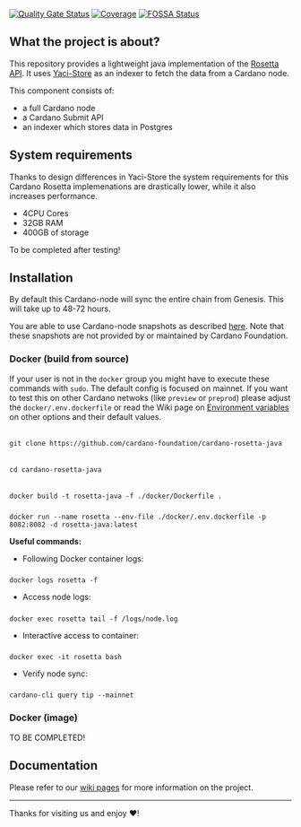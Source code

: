 [![Quality Gate Status](https://sonarcloud.io/api/project_badges/measure?project=cardano-foundation_cardano-rosetta-java&metric=alert_status)](https://sonarcloud.io/summary/new_code?id=cardano-foundation_cardano-rosetta-java)
[![Coverage](https://sonarcloud.io/api/project_badges/measure?project=cardano-foundation_cardano-rosetta-java&metric=coverage)](https://sonarcloud.io/summary/new_code?id=cardano-foundation_cardano-rosetta-java)
[![FOSSA Status](https://app.fossa.com/api/projects/custom%2B45571%2Fgithub.com%2Fcardano-foundation%2Fcardano-rosetta-java.svg?type=shield&issueType=license)](https://app.fossa.com/projects/custom%2B45571%2Fgithub.com%2Fcardano-foundation%2Fcardano-rosetta-java?ref=badge_shield&issueType=license)

## What the project is about?

This repository provides a lightweight java implementation of the [Rosetta API](https://github.com/coinbase/mesh-specifications). It uses [Yaci-Store](https://github.com/bloxbean/yaci-store) as an indexer
to fetch the data from a Cardano node. 

This component consists of:
- a full Cardano node
- a Cardano Submit API
- an indexer which stores data in Postgres

## System requirements
Thanks to design differences in Yaci-Store the system requirements for this Cardano Rosetta implemenations are drastically lower, while it also increases performance.

- 4CPU Cores
- 32GB RAM
- 400GB of storage

To be completed after testing!

## Installation
By default this Cardano-node will sync the entire chain from Genesis. This will take up to 48-72 hours.

You are able to use Cardano-node snapshots as described [here](https://github.com/cardano-foundation/cardano-rosetta-java/wiki/6.-Install-Cardano-Node). Note that these snapshots are not provided by or maintained by Cardano Foundation.

### Docker (build from source)
If your user is not in the `docker` group you might have to execute these commands with `sudo`.
The default config is focused on mainnet. If you want to test this on other Cardano netwoks (like `preview` or `preprod`) please adjust the `docker/.env.dockerfile` or read the Wiki page on [Environment variables](https://github.com/cardano-foundation/cardano-rosetta-java/wiki/5.-Environment-Variables) on other options and their default values.

######
    git clone https://github.com/cardano-foundation/cardano-rosetta-java
######
    cd cardano-rosetta-java
######
    docker build -t rosetta-java -f ./docker/Dockerfile .
#####
    docker run --name rosetta --env-file ./docker/.env.dockerfile -p 8082:8082 -d rosetta-java:latest

**Useful commands:**
- Following Docker container logs:
#####
    docker logs rosetta -f

- Access node logs:
#####
    docker exec rosetta tail -f /logs/node.log

- Interactive access to container:
#####
    docker exec -it rosetta bash

- Verify node sync:
#####
    cardano-cli query tip --mainnet


### Docker (image)

TO BE COMPLETED!

## Documentation

Please refer to our [wiki pages](https://github.com/cardano-foundation/cardano-rosetta-java/wiki) for more information on the project.

---
Thanks for visiting us and enjoy :heart:!
